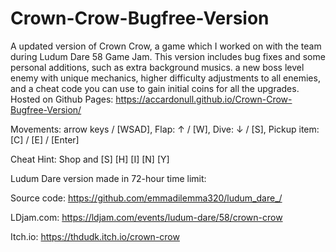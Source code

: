 # Crown-Crow-Bugfree-Version
A updated version of Crown Crow, a game which I worked on with the team during Ludum Dare 58 Game Jam. This version includes bug fixes and some personal additions, such as extra background musics. a new boss level enemy with unique mechanics, higher difficulty adjustments to all enemies, and a cheat code you can use to gain initial coins for all the upgrades. Hosted on Github Pages: https://accardonull.github.io/Crown-Crow-Bugfree-Version/ 

Movements: arrow keys / [WSAD], Flap: ↑ / [W], Dive: ↓ / [S], Pickup item: [C] / [E] / [Enter]

Cheat Hint: Shop and [S] [H] [I] [N] [Y]

Ludum Dare version made in 72-hour time limit:

Source code: https://github.com/emmadilemma320/ludum_dare_/ 

LDjam.com: https://ldjam.com/events/ludum-dare/58/crown-crow

Itch.io: https://thdudk.itch.io/crown-crow
